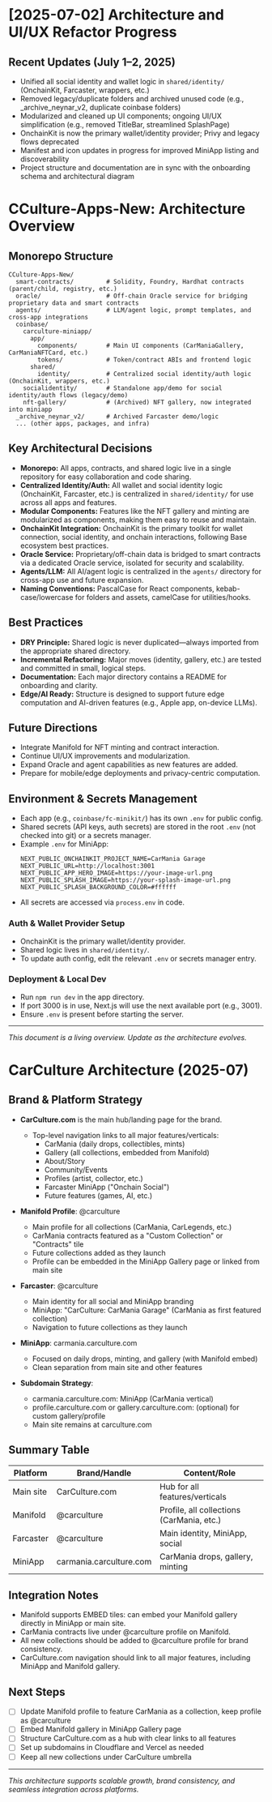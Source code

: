 # [2025-07-02] Architecture and UI/UX Refactor Progress

## Recent Updates (July 1–2, 2025)
- Unified all social identity and wallet logic in `shared/identity/` (OnchainKit, Farcaster, wrappers, etc.)
- Removed legacy/duplicate folders and archived unused code (e.g., _archive_neynar_v2, duplicate coinbase folders)
- Modularized and cleaned up UI components; ongoing UI/UX simplification (e.g., removed TitleBar, streamlined SplashPage)
- OnchainKit is now the primary wallet/identity provider; Privy and legacy flows deprecated
- Manifest and icon updates in progress for improved MiniApp listing and discoverability
- Project structure and documentation are in sync with the onboarding schema and architectural diagram

# CCulture-Apps-New: Architecture Overview

## Monorepo Structure

```
CCulture-Apps-New/
  smart-contracts/         # Solidity, Foundry, Hardhat contracts (parent/child, registry, etc.)
  oracle/                  # Off-chain Oracle service for bridging proprietary data and smart contracts
  agents/                  # LLM/agent logic, prompt templates, and cross-app integrations
  coinbase/
    carculture-miniapp/
      app/
        components/        # Main UI components (CarManiaGallery, CarManiaNFTCard, etc.)
        tokens/            # Token/contract ABIs and frontend logic
      shared/
        identity/          # Centralized social identity/auth logic (OnchainKit, wrappers, etc.)
    socialidentity/        # Standalone app/demo for social identity/auth flows (legacy/demo)
    nft-gallery/           # (Archived) NFT gallery, now integrated into miniapp
  _archive_neynar_v2/      # Archived Farcaster demo/logic
  ... (other apps, packages, and infra)
```

## Key Architectural Decisions

- **Monorepo:** All apps, contracts, and shared logic live in a single repository for easy collaboration and code sharing.
- **Centralized Identity/Auth:** All wallet and social identity logic (OnchainKit, Farcaster, etc.) is centralized in `shared/identity/` for use across all apps and features.
- **Modular Components:** Features like the NFT gallery and minting are modularized as components, making them easy to reuse and maintain.
- **OnchainKit Integration:** OnchainKit is the primary toolkit for wallet connection, social identity, and onchain interactions, following Base ecosystem best practices.
- **Oracle Service:** Proprietary/off-chain data is bridged to smart contracts via a dedicated Oracle service, isolated for security and scalability.
- **Agents/LLM:** All AI/agent logic is centralized in the `agents/` directory for cross-app use and future expansion.
- **Naming Conventions:** PascalCase for React components, kebab-case/lowercase for folders and assets, camelCase for utilities/hooks.

## Best Practices

- **DRY Principle:** Shared logic is never duplicated—always imported from the appropriate shared directory.
- **Incremental Refactoring:** Major moves (identity, gallery, etc.) are tested and committed in small, logical steps.
- **Documentation:** Each major directory contains a README for onboarding and clarity.
- **Edge/AI Ready:** Structure is designed to support future edge computation and AI-driven features (e.g., Apple app, on-device LLMs).

## Future Directions

- Integrate Manifold for NFT minting and contract interaction.
- Continue UI/UX improvements and modularization.
- Expand Oracle and agent capabilities as new features are added.
- Prepare for mobile/edge deployments and privacy-centric computation.

## Environment & Secrets Management

- Each app (e.g., `coinbase/fc-minikit/`) has its own `.env` for public config.
- Shared secrets (API keys, auth secrets) are stored in the root `.env` (not checked into git) or a secrets manager.
- Example `.env` for MiniApp:
  ```
  NEXT_PUBLIC_ONCHAINKIT_PROJECT_NAME=CarMania Garage
  NEXT_PUBLIC_URL=http://localhost:3001
  NEXT_PUBLIC_APP_HERO_IMAGE=https://your-image-url.png
  NEXT_PUBLIC_SPLASH_IMAGE=https://your-splash-image-url.png
  NEXT_PUBLIC_SPLASH_BACKGROUND_COLOR=#ffffff
  ```
- All secrets are accessed via `process.env` in code.

### Auth & Wallet Provider Setup

- OnchainKit is the primary wallet/identity provider.
- Shared logic lives in `shared/identity/`.
- To update auth config, edit the relevant `.env` or secrets manager entry.

### Deployment & Local Dev

- Run `npm run dev` in the app directory.
- If port 3000 is in use, Next.js will use the next available port (e.g., 3001).
- Ensure `.env` is present before starting the server.

---

*This document is a living overview. Update as the architecture evolves.*

# CarCulture Architecture (2025-07)

## Brand & Platform Strategy

- **CarCulture.com** is the main hub/landing page for the brand.
  - Top-level navigation links to all major features/verticals:
    - CarMania (daily drops, collectibles, mints)
    - Gallery (all collections, embedded from Manifold)
    - About/Story
    - Community/Events
    - Profiles (artist, collector, etc.)
    - Farcaster MiniApp ("Onchain Social")
    - Future features (games, AI, etc.)

- **Manifold Profile**: @carculture
  - Main profile for all collections (CarMania, CarLegends, etc.)
  - CarMania contracts featured as a "Custom Collection" or "Contracts" tile
  - Future collections added as they launch
  - Profile can be embedded in the MiniApp Gallery page or linked from main site

- **Farcaster**: @carculture
  - Main identity for all social and MiniApp branding
  - MiniApp: "CarCulture: CarMania Garage" (CarMania as first featured collection)
  - Navigation to future collections as they launch

- **MiniApp**: carmania.carculture.com
  - Focused on daily drops, minting, and gallery (with Manifold embed)
  - Clean separation from main site and other features

- **Subdomain Strategy**:
  - carmania.carculture.com: MiniApp (CarMania vertical)
  - profile.carculture.com or gallery.carculture.com: (optional) for custom gallery/profile
  - Main site remains at carculture.com

## Summary Table

| Platform         | Brand/Handle   | Content/Role                        |
|------------------|---------------|-------------------------------------|
| Main site        | CarCulture.com | Hub for all features/verticals      |
| Manifold         | @carculture    | Profile, all collections (CarMania, etc.) |
| Farcaster        | @carculture    | Main identity, MiniApp, social      |
| MiniApp          | carmania.carculture.com | CarMania drops, gallery, minting |

## Integration Notes
- Manifold supports EMBED tiles: can embed your Manifold gallery directly in MiniApp or main site.
- CarMania contracts live under @carculture profile on Manifold.
- All new collections should be added to @carculture profile for brand consistency.
- CarCulture.com navigation should link to all major features, including MiniApp and Manifold gallery.

## Next Steps
- [ ] Update Manifold profile to feature CarMania as a collection, keep profile as @carculture
- [ ] Embed Manifold gallery in MiniApp Gallery page
- [ ] Structure CarCulture.com as a hub with clear links to all features
- [ ] Set up subdomains in Cloudflare and Vercel as needed
- [ ] Keep all new collections under CarCulture umbrella

---

*This architecture supports scalable growth, brand consistency, and seamless integration across platforms.* 